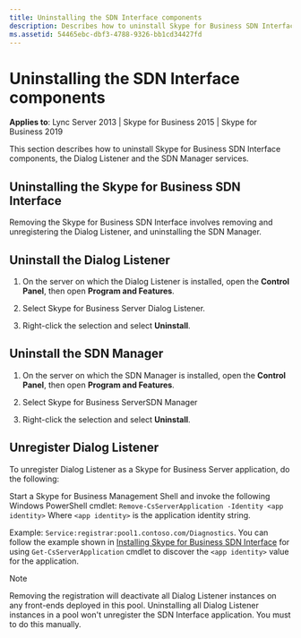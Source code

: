 ```yaml
---
title: Uninstalling the SDN Interface components
description: Describes how to uninstall Skype for Business SDN Interface components, the Dialog Listener and the SDN Manager services.
ms.assetid: 54465ebc-dbf3-4788-9326-bb1cd34427fd
---
```


# Uninstalling the SDN Interface components

 **Applies to**: Lync Server 2013 | Skype for Business 2015 | Skype for Business 2019

This section describes how to uninstall Skype for Business SDN Interface components, the Dialog Listener and the SDN Manager services.
  
## Uninstalling the Skype for Business SDN Interface

Removing the Skype for Business SDN Interface involves removing and unregistering the Dialog Listener, and uninstalling the SDN Manager.
  
## Uninstall the Dialog Listener

1. On the server on which the Dialog Listener is installed, open the **Control Panel**, then open **Program and Features**.

2. Select Skype for Business Server Dialog Listener.

3. Right-click the selection and select **Uninstall**.

## Uninstall the SDN Manager

1. On the server on which the SDN Manager is installed, open the **Control Panel**, then open **Program and Features**.

2. Select Skype for Business ServerSDN Manager

3. Right-click the selection and select **Uninstall**.

## Unregister Dialog Listener

To unregister Dialog Listener as a Skype for Business Server application, do the following:
  
Start a Skype for Business Management Shell and invoke the following Windows PowerShell cmdlet:   `Remove-CsServerApplication -Identity <app identity>` Where  `<app identity>` is the application identity string.
  
Example:  `Service:registrar:pool1.contoso.com/Diagnostics`. You can follow the example shown in [Installing Skype for Business SDN Interface](installing-sdn-interface.md) for using `Get-CsServerApplication` cmdlet to discover the `<app identity>` value for the application.
  
> [!NOTE]
> Removing the registration will deactivate all Dialog Listener instances on any front-ends deployed in this pool.
> Uninstalling all Dialog Listener instances in a pool won't unregister the SDN Interface application. You must to do this manually.
  